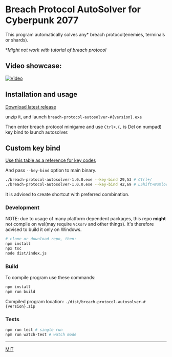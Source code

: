 # Breach Protocol AutoSolver for Cyberpunk 2077

This program automatically solves any\* breach protocol(enemies, terminals or shards).

\*_Might not work with tutorial of breach protocol_

## Video showcase:

[![Video](https://user-images.githubusercontent.com/10232391/111822212-d0fb0e80-88e3-11eb-82de-59fd4d8fd44b.png)](https://user-images.githubusercontent.com/10232391/111820491-dd7e6780-88e1-11eb-9fad-93cf1a07c82a.mp4)

## Installation and usage

[Download latest release](https://github.com/marcincichocki/breach-protocol-autosolver/releases/latest)

unzip it, and launch `breach-protocol-autosolver-#{version}.exe`

Then enter breach protocol minigame and use `Ctrl+,`(`,` is Del on numpad) key bind to launch autosolver.

## Custom key bind

[Use this table as a reference for key codes](https://github.com/torvalds/linux/blob/8b12a62a4e3ed4ae99c715034f557eb391d6b196/include/uapi/linux/input-event-codes.h#L65)

And pass `--key-bind` option to main binary.

```bash
./breach-protocol-autosolver-1.0.0.exe --key-bind 29,53 # Ctrl+/
./breach-protocol-autosolver-1.0.0.exe --key-bind 42,69 # LShift+Numlock
```

It is advised to create shortcut with preferred combination.

### Development

NOTE: due to usage of many platform dependent packages, this repo **might** not compile on wsl(may require `VcXsrv` and other things). It's therefore advised to build it only on Windows.

```bash
# clone or download repo, then:
npm install
npx tsc
node dist/index.js
```

### Build

To compile program use these commands:

```bash
npm install
npm run build
```

Compiled program location: `./dist/breach-protocol-autosolver-#{version}.zip`

### Tests

```bash
npm run test # single run
npm run watch-test # watch mode
```

---

[MIT](./LICENSE.md)
